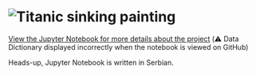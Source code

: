 # <img src="https://upload.wikimedia.org/wikipedia/commons/6/6e/St%C3%B6wer_Titanic.jpg" alt="Titanic sinking painting">

[View the Jupyter Notebook for more details about the project](titanic_shipwreck.ipynb) (:warning: Data Dictionary displayed incorrectly when the notebook is viewed on GitHub)

Heads-up, Jupyter Notebook is written in Serbian.
